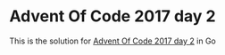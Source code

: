 # Advent Of Code 2017 day 2

This is the solution for [Advent Of Code 2017 day 2](https://adventofcode.com/2017/day/2) in Go
